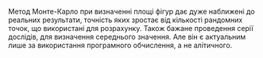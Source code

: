 Метод Монте-Карло при визначенні площі фігур дає дуже наближені до реальних результати, точність яких зростає від кількості рандомних точок, що використані для розрахунку. Також бажане проведення серії дослідів, для визначення середнього значення. Але він є актуальним лише за використання програмного обчислення, а не алітичного.